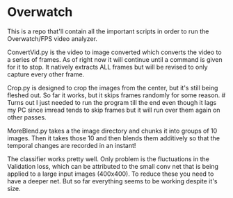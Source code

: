 # Overwatch

This is a repo that'll contain all the important scripts in order to run the Overwatch/FPS video analyzer.

ConvertVid.py is the video to image converted which converts the video to a series of frames. As of right now it will continue until a command is given for it to stop. It natively extracts ALL frames but will be revised to only capture every other frame.

Crop.py is designed to crop the images from the center, but it's still being fleshed out. So far it works, but it skips frames randomly for some reason. # Turns out I just needed to run the program till the end even though it lags my PC since imread tends to skip frames but it will run over them again on other passes.

MoreBlend.py takes a the image directory and chunks it into groups of 10 images. Then it takes those 10 and then blends them additively so that the temporal changes are recorded in an instant!

The classifier works pretty well. Only problem is the fluctuations in the Validation loss, which can be attributed to the small conv net that is being applied to a large input images (400x400). To reduce these you need to have a deeper net. But so far everything seems to be working despite it's size.
